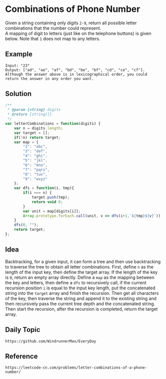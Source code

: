 # Combinations of Phone Number

Given a string containing only digits `2-9`, return all possible letter combinations that the number could represent.  
A mapping of digit to letters (just like on the telephone buttons) is given below. Note that `1` does not map to any letters.

## Example

```
Input: "23"
Output: ["ad", "ae", "af", "bd", "be", "bf", "cd", "ce", "cf"].
Although the answer above is in lexicographical order, you could return the answer in any order you want.
```

## Solution

```javascript
/**
 * @param {string} digits
 * @return {string[]}
 */
var letterCombinations = function(digits) {
    var n = digits.length;
    var target = [];
    if(!n) return target;
    var map = { 
        "2": "abc", 
        "3": "def", 
        "4": "ghi", 
        "5": "jkl", 
        "6": "mno", 
        "7": "pqrs", 
        "8": "tuv", 
        "9": "wxyz" 
    };
    var dfs = function(i, tmp){
        if(i === n) {
            target.push(tmp);
            return void 0;
        }
        var unit = map[digits[i]];
        Array.prototype.forEach.call(unit, v => dfs(i+1,`${tmp}${v}`));
    }
    dfs(0, "");
    return target;
};
```

## Idea
Backtracking, for a given input, it can form a tree and then use backtracking to traverse the tree to obtain all letter combinations. First, define `n` as the length of the input key, then define the target array. If the length of the key is `0`, return an empty array directly. Define a `map` as the mapping between the key and letters, then define a `dfs` to recursively call, if the current recursion position `i` is equal to the input key length, put the concatenated string into the `target` array and finish the recursion. Then get all characters of the key, then traverse the string and append it to the existing string and then recursively pass the current tree depth and the concatenated string. Then start the recursion, after the recursion is completed, return the target array.

## Daily Topic

```
https://github.com/WindrunnerMax/EveryDay
```

## Reference

```
https://leetcode-cn.com/problems/letter-combinations-of-a-phone-number/
```